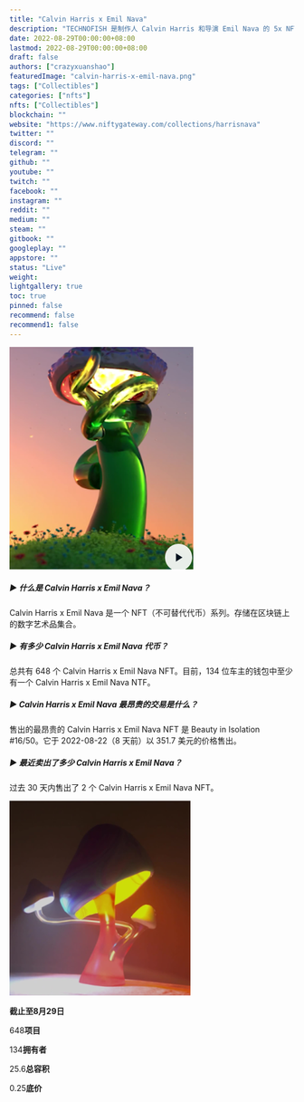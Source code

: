 ```yaml
---
title: "Calvin Harris x Emil Nava"
description: "TECHNOFISH 是制作人 Calvin Harris 和导演 Emil Nava 的 5x NFT 艺术品的集合。作品主体是他们持续的友谊和创造性关系中的最新合作，涵盖近十年来的 20 个视频、艺术品、奖项和现场表演。"
date: 2022-08-29T00:00:00+08:00
lastmod: 2022-08-29T00:00:00+08:00
draft: false
authors: ["crazyxuanshao"]
featuredImage: "calvin-harris-x-emil-nava.png"
tags: ["Collectibles"]
categories: ["nfts"]
nfts: ["Collectibles"]
blockchain: ""
website: "https://www.niftygateway.com/collections/harrisnava"
twitter: ""
discord: ""
telegram: ""
github: ""
youtube: ""
twitch: ""
facebook: ""
instagram: ""
reddit: ""
medium: ""
steam: ""
gitbook: ""
googleplay: ""
appstore: ""
status: "Live"
weight: 
lightgallery: true
toc: true
pinned: false
recommend: false
recommend1: false
---
```



![dad](dad.png)

##### ▶ 什么是 Calvin Harris x Emil Nava？

Calvin Harris x Emil Nava 是一个 NFT（不可替代代币）系列。存储在区块链上的数字艺术品集合。

##### ▶ 有多少 Calvin Harris x Emil Nava 代币？

总共有 648 个 Calvin Harris x Emil Nava NFT。目前，134 位车主的钱包中至少有一个 Calvin Harris x Emil Nava NTF。

##### ▶ Calvin Harris x Emil Nava 最昂贵的交易是什么？

售出的最昂贵的 Calvin Harris x Emil Nava NFT 是 Beauty in Isolation #16/50。它于 2022-08-22（8 天前）以 351.7 美元的价格售出。

##### ▶ 最近卖出了多少 Calvin Harris x Emil Nava？

过去 30 天内售出了 2 个 Calvin Harris x Emil Nava NFT。

![dsadas](dsadas.png)

**截止至8月29日**

648**项目**

134**拥有者**

25.6**总容积**

0.25**底价**